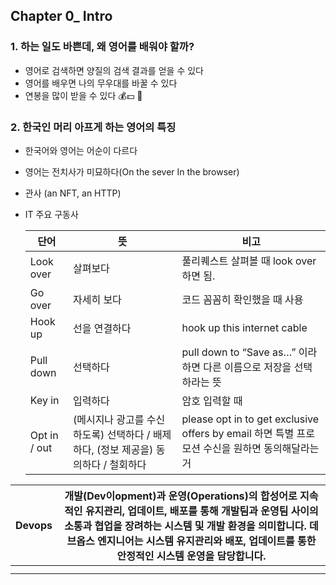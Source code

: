 ## Chapter 0_ Intro
### 1. 하는 일도 바쁜데, 왜 영어를 배워야 할까?

- 영어로 검색하면 양질의 검색 결과를 얻을 수 있다
- 영어를 배우면 나의 무우대를 바꿀 수 있다
- 연봉을 많이 받을 수 있다 💰💵 💸

### 2. 한국인 머리 아프게 하는 영어의 특징

- 한국어와 영어는 어순이 다르다
- 영어는 전치사가 미묘하다(On the sever In the browser)
- 관사 (an NFT, an HTTP)
- IT 주요 구동사
  
    | 단어 | 뜻 | 비고 |
    | --- | --- | --- |
    | Look over | 살펴보다 | 풀리퀘스트 살펴볼 때 look over 하면 됨. |
    | Go over | 자세히 보다 | 코드 꼼꼼히 확인했을 때 사용 |
    | Hook up | 선을 연결하다 | hook up this internet cable |
    | Pull down | 선택하다 | pull down to “Save as…” 이라 하면 다른 이름으로 저장을 선택하라는 뜻 |
    | Key in | 입력하다 | 암호 입력할 때 |
    | Opt in / out | (메시지나 광고를 수신하도록) 선택하다 / 배제하다, (정보 제공을) 동의하다 / 철회하다 | please opt in to get exclusive offers by email 하면 특별 프로모션 수신을 원하면 동의해달라는 거 |

| Devops | 개발(Dev이opment)과 운영(Operations)의 합성어로 지속적인 유지관리, 업데이트, 배포를 통해 개발팀과 운영팀 사이의 소통과 협업을 장려하는 시스템 및 개발 환경을 의미합니다. 데브옵스 엔지니어는 시스템 유지관리와 배포, 업데이트를 통한 안정적인 시스템 운영을 담당합니다. |
| --- | --- |
|  |  |
|  |  |
